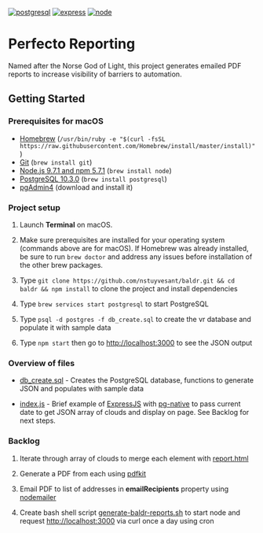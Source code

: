 [![postgresql][postgresql]][postgresql-url]
[![express][express]][express-url]
[![node][node]][node-url]

# Perfecto Reporting
Named after the Norse God of Light, this project generates emailed PDF reports to increase visibility of barriers to automation.

## Getting Started

### Prerequisites for macOS

- [Homebrew](https://brew.sh) (`/usr/bin/ruby -e "$(curl -fsSL https://raw.githubusercontent.com/Homebrew/install/master/install)"`)
- [Git](https://git-scm.com/) (`brew install git`)
- [Node.js 9.7.1 and npm 5.7.1](nodejs.org) (`brew install node`)
- [PostgreSQL 10.3.0](http://postgresql.org) (`brew install postgresql`)
- [pgAdmin4](https://www.postgresql.org/download/) (download and install it)

### Project setup

1. Launch __Terminal__ on macOS.

2. Make sure prerequisites are installed for your operating system (commands above are for macOS). If Homebrew was already installed, be sure to run `brew doctor` and address any issues before installation of the other brew packages.

3. Type `git clone https://github.com/nstuyvesant/baldr.git && cd baldr && npm install` to clone the project and install dependencies

4. Type `brew services start postgresql` to start PostgreSQL

5. Type `psql -d postgres -f db_create.sql` to create the vr database and populate it with sample data

6. Type `npm start` then go to [http://localhost:3000](http://localhost:3000) to see the JSON output

### Overview of files

- [db_create.sql](https://github.com/nstuyvesant/baldr/blob/master/db_create.sql) - Creates the PostgreSQL database, functions to generate JSON and populates with sample data

- [index.js](https://github.com/nstuyvesant/baldr/blob/master/index.js) - Brief example of [ExpressJS](http://expressjs.com) with [pg-native](https://github.com/brianc/node-pg-native) to pass current date to get JSON array of clouds and display on page. See Backlog for next steps.

### Backlog

1. Iterate through array of clouds to merge each element with [report.html](https://github.com/nstuyvesant/baldr/blob/master/report.html)

2. Generate a PDF from each using [pdfkit](https://github.com/devongovett/pdfkit)

3. Email PDF to list of addresses in __emailRecipients__ property using [nodemailer](https://nodemailer.com)

4. Create bash shell script [generate-baldr-reports.sh](https://github.com/nstuyvesant/baldr/blob/master/generate-baldr-reports.sh) to start node and request [http://localhost:3000](http://localhost:3000) via curl once a day using cron

[express]: https://img.shields.io/badge/expressjs-4.16.3-blue.svg
[express-url]: http://expressjs.com
[node]: https://img.shields.io/badge/nodejs-10.4.0-green.svg
[node-url]: https://nodejs.org
[postgresql]: https://img.shields.io/badge/postgresql-10.4.0-blue.svg
[postgresql-url]: https://www.postgresql.org